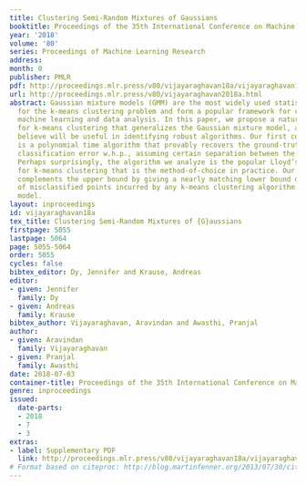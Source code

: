 ```yaml
---
title: Clustering Semi-Random Mixtures of Gaussians
booktitle: Proceedings of the 35th International Conference on Machine Learning
year: '2018'
volume: '80'
series: Proceedings of Machine Learning Research
address: 
month: 0
publisher: PMLR
pdf: http://proceedings.mlr.press/v80/vijayaraghavan18a/vijayaraghavan18a.pdf
url: http://proceedings.mlr.press/v80/vijayaraghavan2018a.html
abstract: Gaussian mixture models (GMM) are the most widely used statistical model
  for the k-means clustering problem and form a popular framework for clustering in
  machine learning and data analysis. In this paper, we propose a natural robust model
  for k-means clustering that generalizes the Gaussian mixture model, and that we
  believe will be useful in identifying robust algorithms. Our first contribution
  is a polynomial time algorithm that provably recovers the ground-truth up to small
  classification error w.h.p., assuming certain separation between the components.
  Perhaps surprisingly, the algorithm we analyze is the popular Lloyd’s algorithm
  for k-means clustering that is the method-of-choice in practice. Our second result
  complements the upper bound by giving a nearly matching lower bound on the number
  of misclassified points incurred by any k-means clustering algorithm on the semi-random
  model.
layout: inproceedings
id: vijayaraghavan18a
tex_title: Clustering Semi-Random Mixtures of {G}aussians
firstpage: 5055
lastpage: 5064
page: 5055-5064
order: 5055
cycles: false
bibtex_editor: Dy, Jennifer and Krause, Andreas
editor:
- given: Jennifer
  family: Dy
- given: Andreas
  family: Krause
bibtex_author: Vijayaraghavan, Aravindan and Awasthi, Pranjal
author:
- given: Aravindan
  family: Vijayaraghavan
- given: Pranjal
  family: Awasthi
date: 2018-07-03
container-title: Proceedings of the 35th International Conference on Machine Learning
genre: inproceedings
issued:
  date-parts:
  - 2018
  - 7
  - 3
extras:
- label: Supplementary PDF
  link: http://proceedings.mlr.press/v80/vijayaraghavan18a/vijayaraghavan18a-supp.pdf
# Format based on citeproc: http://blog.martinfenner.org/2013/07/30/citeproc-yaml-for-bibliographies/
---
```

